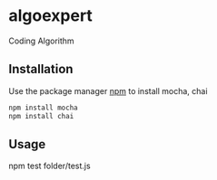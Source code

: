 # algoexpert
Coding Algorithm

## Installation
Use the package manager [npm](https://docs.npmjs.com/downloading-and-installing-node-js-and-npm) to install mocha, chai

```bash
npm install mocha
npm install chai
```

## Usage
npm test folder/test.js